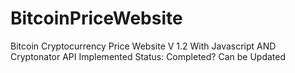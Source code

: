 # BitcoinPriceWebsite

Bitcoin Cryptocurrency Price Website
V 1.2 With Javascript AND Cryptonator API Implemented
Status: Completed? Can be Updated
